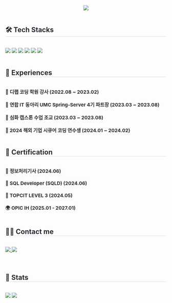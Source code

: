<div align= "center">
    <img src="https://capsule-render.vercel.app/api?type=waving&color=2b4d9c&height=120&text=&animation=&fontColor=000000&fontSize=60" />
</div>

<br>

<div style="text-align: left;">
    <h2 style="border-bottom: 1px solid #d8dee4; color: #282d33;"> 🛠️ Tech Stacks </h2> 
    <br> 
    <div style="text-align: left;">
        <img src="https://img.shields.io/badge/Java-007396?style=for-the-badge&logo=Java&logoColor=white">
        <img src="https://img.shields.io/badge/Spring Boot-6DB33F?style=for-the-badge&logo=Spring Boot&logoColor=white">
        <img src="https://img.shields.io/badge/Node.js-339933?style=for-the-badge&logo=Node.js&logoColor=white">
        <img src="https://img.shields.io/badge/Express-000000?style=for-the-badge&logo=Express&logoColor=white">
        <img src="https://img.shields.io/badge/MySQL-4479A1?style=for-the-badge&logo=MySQL&logoColor=white">
        <img src="https://img.shields.io/badge/Amazon AWS-232F3E?style=for-the-badge&logo=Amazon AWS&logoColor=white">
        <br/>
    </div>
</div>

<br>

<div style="text-align: left;">
    <h2 style="border-bottom: 1px solid #d8dee4; color: #282d33;"> 📌 Experiences </h2> 
    <br> 
    <div style="font-weight: 700; font-size: 15px; text-align: left; color: #282d33;">
        🏅 <strong>디랩 코딩 학원 강사 </strong> (2022.08 ~ 2023.02) <br><br>
        🏅 <strong>연합 IT 동아리 UMC</strong> Spring-Server 4기 <strong>파트장</strong> (2023.03 ~ 2023.08) <br><br>
        🏅 <strong>심화 캡스톤 수업 조교</strong> (2023.03 ~ 2023.08) <br><br>
        🏅 <strong>2024 해외 기업 시큐어 코딩 연수생</strong> (2024.01 ~ 2024.02)
    </div> 
</div>

<br>

<div style="text-align: left;">
    <h2 style="border-bottom: 1px solid #d8dee4; color: #282d33;"> 📌 Certification </h2> 
    <br> 
    <div style="font-weight: 700; font-size: 15px; text-align: left; color: #282d33;">
        📜 <strong>정보처리기사</strong> (2024.06) <br><br>
        📜 <strong>SQL Developer (SQLD)</strong> (2024.06) <br><br>
        📜 <strong>TOPCIT LEVEL 3</strong> (2024.05) <br><br>
        🌍 <strong>OPIC IH</strong> (2025.01 - 2027.01) <br>
    </div> 
</div>

<br>

<div style="text-align: left;">
    <h2 style="border-bottom: 1px solid #d8dee4; color: #282d33;"> 🧑‍💻 Contact me </h2> 
    <br> 
    <div style="text-align: left;"> 
        <a href="https://velog.io/@yuze_dbwm">
            <img src="https://img.shields.io/badge/Velog-20C997?style=for-the-badge&logo=Velog&logoColor=white">
        </a>
        <a href="mailto:dlacodus0407@gmail.com">
            <img src="https://img.shields.io/badge/Gmail-EA4335?style=for-the-badge&logo=Gmail&logoColor=white">
        </a>
    </div>  
    <br> 
</div>

<br>

<div style="text-align: left;"> 
    <h2 style="border-bottom: 1px solid #d8dee4; color: #282d33;"> 🏅 Stats </h2> 
    <br>
    <div style="text-align: left;">
        <img src="https://github-readme-stats.vercel.app/api?username=isyoudwn&bg_color=60,f5f5f5,1a1957&title_color=000000&text_color=000000"/>
        <img src="https://github-readme-stats.vercel.app/api/top-langs/?username=isyoudwn&layout=compact&bg_color=60,f5f5f5,1a1957&title_color=000000&text_color=000000"/>
    </div> 
</div>
